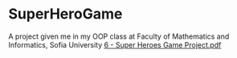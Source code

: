 # SuperHeroGame
A project given me in my OOP class at Faculty of Mathematics and Informatics, Sofia University 
[6 - Super Heroes Game Project.pdf](https://github.com/kmtoncheva/SuperHeroGame/files/11713406/6.-.Super.Heroes.Game.Project.pdf)

